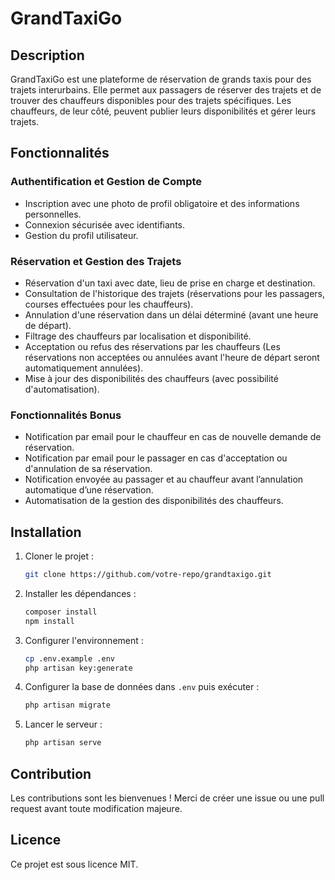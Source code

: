 # GrandTaxiGo

## Description
GrandTaxiGo est une plateforme de réservation de grands taxis pour des trajets interurbains. Elle permet aux passagers de réserver des trajets et de trouver des chauffeurs disponibles pour des trajets spécifiques. Les chauffeurs, de leur côté, peuvent publier leurs disponibilités et gérer leurs trajets.

## Fonctionnalités

### Authentification et Gestion de Compte
- Inscription avec une photo de profil obligatoire et des informations personnelles.
- Connexion sécurisée avec identifiants.
- Gestion du profil utilisateur.

### Réservation et Gestion des Trajets
- Réservation d'un taxi avec date, lieu de prise en charge et destination.
- Consultation de l'historique des trajets (réservations pour les passagers, courses effectuées pour les chauffeurs).
- Annulation d'une réservation dans un délai déterminé (avant une heure de départ).
- Filtrage des chauffeurs par localisation et disponibilité.
- Acceptation ou refus des réservations par les chauffeurs (Les réservations non acceptées ou annulées avant l'heure de départ seront automatiquement annulées).
- Mise à jour des disponibilités des chauffeurs (avec possibilité d'automatisation).

### Fonctionnalités Bonus
- Notification par email pour le chauffeur en cas de nouvelle demande de réservation.
- Notification par email pour le passager en cas d'acceptation ou d'annulation de sa réservation.
- Notification envoyée au passager et au chauffeur avant l’annulation automatique d’une réservation.
- Automatisation de la gestion des disponibilités des chauffeurs.

## Installation
1. Cloner le projet :
   ```sh
   git clone https://github.com/votre-repo/grandtaxigo.git
   ```
2. Installer les dépendances :
   ```sh
   composer install
   npm install
   ```
3. Configurer l'environnement :
   ```sh
   cp .env.example .env
   php artisan key:generate
   ```
4. Configurer la base de données dans `.env` puis exécuter :
   ```sh
   php artisan migrate
   ```
5. Lancer le serveur :
   ```sh
   php artisan serve
   ```

## Contribution
Les contributions sont les bienvenues ! Merci de créer une issue ou une pull request avant toute modification majeure.

## Licence
Ce projet est sous licence MIT.